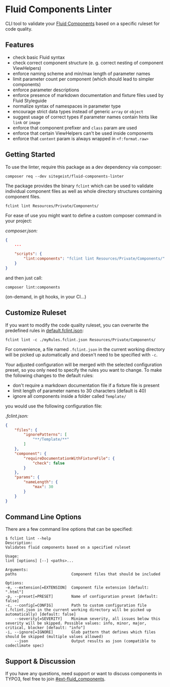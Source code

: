 # Fluid Components Linter

CLI tool to validate your [Fluid Components](https://github.com/sitegeist/fluid-components)
based on a specific ruleset for code quality.

## Features

* check basic Fluid syntax
* check correct component structure (e. g. correct nesting of component ViewHelpers)
* enforce naming scheme and min/max length of parameter names
* limit parameter count per component (which should lead to simpler components)
* enforce parameter descriptions
* enforce presence of markdown documentation and fixture files used by Fluid Styleguide
* normalize syntax of namespaces in parameter type
* encourage strict data types instead of generic `array` or `object`
* suggest usage of correct types if parameter names contain hints like `link` or `image`
* enforce that component prefixer and `class` param are used
* enforce that certain ViewHelpers can't be used inside components
* enforce that `content` param is always wrapped in `<f:format.raw>`

## Getting Started

To use the linter, require this package as a dev dependency via composer:

    composer req --dev sitegeist/fluid-components-linter

The package provides the binary `fclint` which can be used to validate
individual component files as well as whole directory structures containing
component files.

    fclint lint Resources/Private/Components/

For ease of use you might want to define a custom composer command in your project:

*composer.json:*

```json
{
    ...

    "scripts": {
        "lint:components": "fclint lint Resources/Private/Components/"
    }
}
```

and then just call:

    composer lint:components

(on-demand, in git hooks, in your CI...)

## Customize Ruleset

If you want to modify the code quality ruleset, you can overwrite the
predefined rules in [default.fclint.json](./src/Configuration/default.fclint.json):

    fclint lint -c ./myRules.fclint.json Resources/Private/Components/

For convenience, a file named `.fclint.json` in the current working directory will be picked
up automatically and doesn't need to be specified with `-c`.

Your adjusted configuration will be merged with the selected configuration preset, so you
only need to specify the rules you want to change. To make the following changes to
the default rules:

* don't require a markdown documentation file if a fixture file is present
* limit length of parameter names to 30 characters (default is 40)
* ignore all components inside a folder called `Template/`

you would use the following configuration file:

*.fclint.json:*

```json
{
    "files": {
        "ignorePatterns": [
            "**/Template/**"
        ]
    },
    "component": {
        "requireDocumentationWithFixtureFile": {
            "check": false
        }
    },
    "params": {
        "nameLength": {
            "max": 30
        }
    }
}
```

## Command Line Options

There are a few command line options that can be specified:

```
$ fclint lint --help
Description:
Validates fluid components based on a specified ruleset

Usage:
lint [options] [--] <paths>...

Arguments:
paths                        Component files that should be included

Options:
-e, --extension[=EXTENSION]  Component file extension [default: ".html"]
-p, --preset[=PRESET]        Name of configuration preset [default: false]
-c, --config[=CONFIG]        Path to custom configuration file (.fclint.json in the current working directory will be picked up automatically) [default: false]
    --severity[=SEVERITY]    Minimum severity, all issues below this severity will be skipped. Possible values: info, minor, major, critical, blocker [default: "info"]
-i, --ignore[=IGNORE]        Glob pattern that defines which files should be skipped (multiple values allowed)
    --json                   Output results as json (compatible to codeclimate spec)
```

## Support & Discussion

If you have any questions, need support or want to discuss components in TYPO3, feel free to join [#ext-fluid_components](https://typo3.slack.com/archives/ext-fluid_components).
